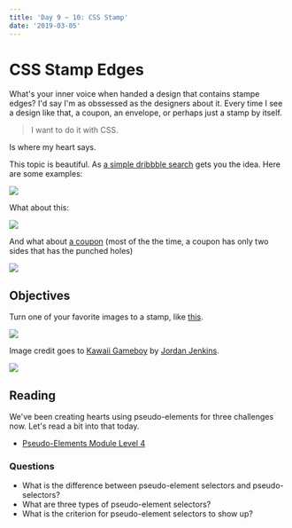 ```yaml
---
title: 'Day 9 ~ 10: CSS Stamp'
date: '2019-03-05'
---
```


# CSS Stamp Edges

What's your inner voice when handed a design that contains stampe edges?
I'd say I'm as obssessed as the designers about it.
Every time I see a design like that, a coupon, an envelope, or perhaps just a stamp by itself.

> I want to do it with CSS.

Is where my heart says.

This topic is beautiful. As [a simple dribbble search](https://dribbble.com/search?q=stamp) gets you the idea. Here are some examples:

![](https://cdn.dribbble.com/users/295355/screenshots/3353115/stampsdribbblefinal.jpg)

What about this:

![](https://cdn.dribbble.com/users/548267/screenshots/5297588/adobe-sf-stamp_2x.jpg)

And what about [a coupon](https://dribbble.com/search?q=coupon) (most of the the time, a coupon has only two sides that has the punched holes)

![](https://cdn.dribbble.com/users/282234/screenshots/3809687/coupons.png)

## Objectives

Turn one of your favorite images to a stamp, like [this](https://codepen.io/wgao19/pen/vvrbeP).

![](https://i.imgur.com/oCHhvkz.png)

Image credit goes to [Kawaii Gameboy](https://dribbble.com/shots/3314912-Kawaii-Gameboy) by [Jordan Jenkins](https://dribbble.com/jkane).

![](https://cdn.dribbble.com/users/295355/screenshots/3314912/gameboyv3.jpg)

## Reading

We've been creating hearts using pseudo-elements for three challenges now. Let's read a bit into that today.

- [Pseudo-Elements Module Level 4](https://www.w3.org/TR/css-pseudo-4/)

### Questions

- What is the difference between pseudo-element selectors and pseudo-selectors?
- What are three types of pseudo-element selectors?
- What is the criterion for pseudo-element selectors to show up?
